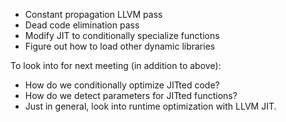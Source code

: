 - Constant propagation LLVM pass
- Dead code elimination pass
- Modify JIT to conditionally specialize functions
- Figure out how to load other dynamic libraries

To look into for next meeting (in addition to above):
  - How do we conditionally optimize JITted code?
  - How do we detect parameters for JITted functions?
  - Just in general, look into runtime optimization with LLVM JIT.